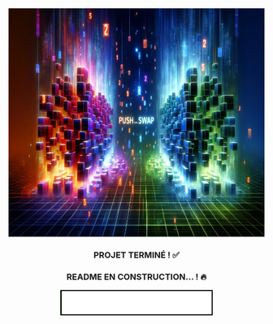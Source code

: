 <div align="center">
  <img height="450" src="https://raw.githubusercontent.com/Kurama77190/PUSH_SWAP/main/img/LOGO%20PUSH_SWAP.jpg"  />
</div>

###

<h3 align="center">  PROJET TERMINÉ ! ✅ </h3>

###

<h3 align="center">  README EN CONSTRUCTION... ! 🔥 </h3>

<div align="center">
  <img height="" src="https://raw.githubusercontent.com/Kurama77190/PUSH_SWAP/main/img/loading_bar.gif"  />
</div>

###
